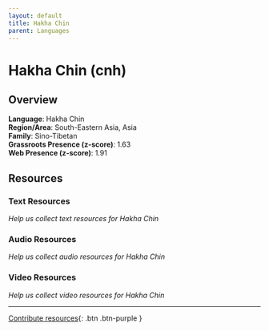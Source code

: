 ```yaml
---
layout: default
title: Hakha Chin
parent: Languages
---
```


# Hakha Chin (cnh)

## Overview

**Language**: Hakha Chin  
**Region/Area**: South-Eastern Asia, Asia  
**Family**: Sino-Tibetan  
**Grassroots Presence (z-score)**: 1.63  
**Web Presence (z-score)**: 1.91  

## Resources

### Text Resources
*Help us collect text resources for Hakha Chin*

### Audio Resources
*Help us collect audio resources for Hakha Chin*

### Video Resources
*Help us collect video resources for Hakha Chin*

---

[Contribute resources](https://forms.office.com/e/1SfLJx3u1r){: .btn .btn-purple }
